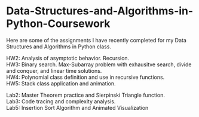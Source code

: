 # Data-Structures-and-Algorithms-in-Python-Coursework

Here are some of the assignments I have recently completed for my Data Structures and Algorithms in Python class. 

HW2: Analysis of asymptotic behavior. Recursion.  
HW3: Binary search. Max-Subarray problem with exhausitve search, divide and conquer, and linear time solutions.  
HW4: Polynomial class definition and use in recursive functions.  
HW5: Stack class application and animation.

Lab2: Master Theorem practice and Sierpinski Triangle function.  
Lab3: Code tracing and complexity analysis.  
Lab5: Insertion Sort Algorithm and Animated Visualization 
